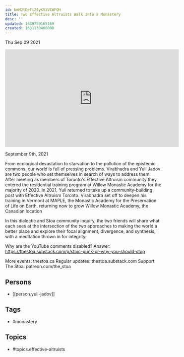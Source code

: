 ```yaml
---
id: bmM2tDefiZ4yKV3VCWFQH
title: Two Effective Altruists Walk Into a Monastery
desc: ''
updated: 1639759165169
created: 1631138400000
---
```





Thu Sep 09 2021

<iframe width="560" height="315" src="https://www.youtube.com/embed/1yaik2vJ_2A" title="Two Effective Altruists Walk Into a Monastery w/ Yuli Jadov and Vīrabhadra" frameborder="0" allow="accelerometer; autoplay; clipboard-write; encrypted-media; gyroscope; picture-in-picture" allowfullscreen ></iframe>

September 9th, 2021

From ecological devastation to starvation to the pollution of the epistemic commons, our world is full of pressing problems. Virabhadra and Yuli Jadov are two people who set themselves in search of ways to address them. After meeting as members of Toronto's Effective Altruism community they entered the residential training program at Willow Monastic Academy for the majority of 2020. In 2021, Yuli returned to take up a community-building post with Effective Altruism Toronto. Virabhadra set off to deepen his training in Vermont at MAPLE, the Monastic Academy for the Preservation of Life on Earth, returning now to grow Willow Monastic Academy, the Canadian location

In this dialectic and Stoa community inquiry, the two friends will share what each sees at the intersection of the two approaches to making the world a better place and explore their focal alignment, divergence, and synthesis, with a meditation thrown in for integrity. 

Why are the YouTube comments disabled? Answer: https://thestoa.substack.com/p/stoic-punk-or-why-you-should-stop

More events: thestoa.ca
Regular updates: thestoa.substack.com
Support The Stoa: patreon.com/the_stoa

## Persons

- [[person.yuli-jadov]]

## Tags

- #monastery

## Topics

- #topics.effective-altruists

